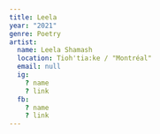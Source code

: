 ```yaml
---
title: Leela
year: "2021"
genre: Poetry
artist:
  name: Leela Shamash
  location: Tioh'tia:ke / "Montréal"
  email: null
  ig:
    ? name
    ? link
  fb:
    ? name
    ? link
---
```

